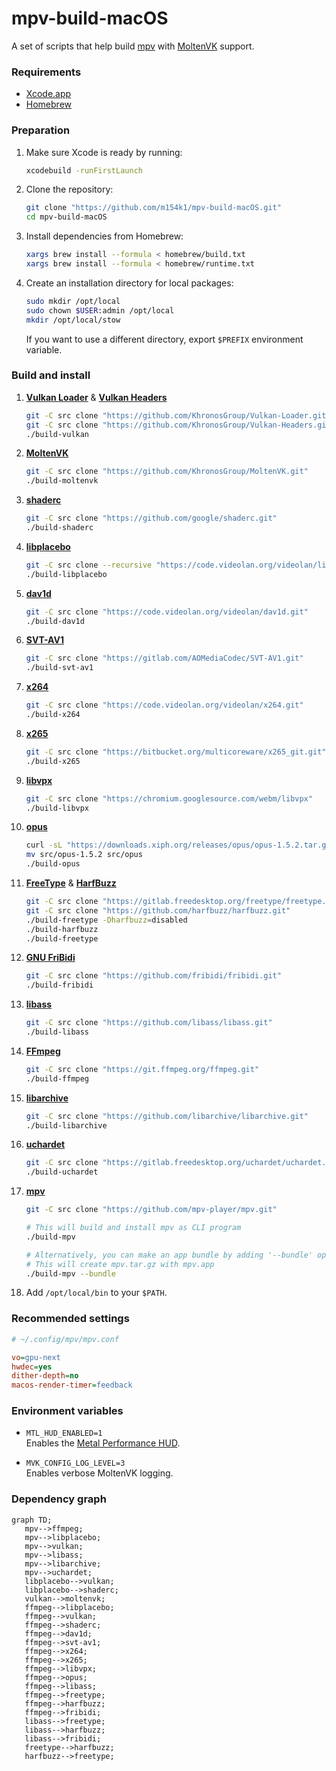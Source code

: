 # mpv-build-macOS
A set of scripts that help build [mpv](https://mpv.io) with [MoltenVK](https://github.com/KhronosGroup/MoltenVK) support.  

### Requirements
- [Xcode.app](https://developer.apple.com/xcode/)
- [Homebrew](https://brew.sh)

### Preparation
1. Make sure Xcode is ready by running:  

   ```sh
   xcodebuild -runFirstLaunch
   ```

2. Clone the repository:  

   ```sh
   git clone "https://github.com/m154k1/mpv-build-macOS.git"
   cd mpv-build-macOS
   ```

3. Install dependencies from Homebrew:  

   ```sh
   xargs brew install --formula < homebrew/build.txt
   xargs brew install --formula < homebrew/runtime.txt
   ```

4. Create an installation directory for local packages:  

   ```sh
   sudo mkdir /opt/local
   sudo chown $USER:admin /opt/local
   mkdir /opt/local/stow
   ```

   If you want to use a different directory, export `$PREFIX` environment variable.

### Build and install
1. [**Vulkan Loader**](https://github.com/KhronosGroup/Vulkan-Loader) & [**Vulkan Headers**](https://github.com/KhronosGroup/Vulkan-Headers)  

   ```sh
   git -C src clone "https://github.com/KhronosGroup/Vulkan-Loader.git"
   git -C src clone "https://github.com/KhronosGroup/Vulkan-Headers.git"
   ./build-vulkan
   ```

2. [**MoltenVK**](https://github.com/KhronosGroup/MoltenVK)  

   ```sh
   git -C src clone "https://github.com/KhronosGroup/MoltenVK.git"
   ./build-moltenvk
   ```

3. [**shaderc**](https://github.com/google/shaderc)  

   ```sh
   git -C src clone "https://github.com/google/shaderc.git"
   ./build-shaderc
   ```

4. [**libplacebo**](https://code.videolan.org/videolan/libplacebo)  

   ```sh
   git -C src clone --recursive "https://code.videolan.org/videolan/libplacebo.git"
   ./build-libplacebo
   ```

5. [**dav1d**](https://code.videolan.org/videolan/dav1d)  

   ```sh
   git -C src clone "https://code.videolan.org/videolan/dav1d.git"
   ./build-dav1d
   ```

6. [**SVT-AV1**](https://gitlab.com/AOMediaCodec/SVT-AV1)  

   ```sh
   git -C src clone "https://gitlab.com/AOMediaCodec/SVT-AV1.git"
   ./build-svt-av1
   ```

7. [**x264**](https://code.videolan.org/videolan/x264)  

   ```sh
   git -C src clone "https://code.videolan.org/videolan/x264.git"
   ./build-x264
   ```

8. [**x265**](https://bitbucket.org/multicoreware/x265_git/src/master/)  

   ```sh
   git -C src clone "https://bitbucket.org/multicoreware/x265_git.git"
   ./build-x265
   ```

9. [**libvpx**](https://chromium.googlesource.com/webm/libvpx)  

   ```sh
   git -C src clone "https://chromium.googlesource.com/webm/libvpx"
   ./build-libvpx
   ```

10. [**opus**](https://chromium.googlesource.com/webm/libvpx)  

    ```sh
    curl -sL "https://downloads.xiph.org/releases/opus/opus-1.5.2.tar.gz" | tar -xvC src -
    mv src/opus-1.5.2 src/opus
    ./build-opus
    ```

11. [**FreeType**](https://gitlab.freedesktop.org/freetype/freetype) & [**HarfBuzz**](https://github.com/harfbuzz/harfbuzz)  

    ```sh
    git -C src clone "https://gitlab.freedesktop.org/freetype/freetype.git"
    git -C src clone "https://github.com/harfbuzz/harfbuzz.git"
    ./build-freetype -Dharfbuzz=disabled
    ./build-harfbuzz
    ./build-freetype
    ```

12. [**GNU FriBidi**](https://github.com/fribidi/fribidi)  

    ```sh
    git -C src clone "https://github.com/fribidi/fribidi.git"
    ./build-fribidi
    ```

13. [**libass**](https://github.com/libass/libass)  

    ```sh
    git -C src clone "https://github.com/libass/libass.git"
    ./build-libass
    ```

14. [**FFmpeg**](https://git.ffmpeg.org/ffmpeg.git)  

    ```sh
    git -C src clone "https://git.ffmpeg.org/ffmpeg.git"
    ./build-ffmpeg
    ```

15. [**libarchive**](https://github.com/libarchive/libarchive)  

    ```sh
    git -C src clone "https://github.com/libarchive/libarchive.git"
    ./build-libarchive
    ```

16. [**uchardet**](https://gitlab.freedesktop.org/uchardet/uchardet)  

    ```sh
    git -C src clone "https://gitlab.freedesktop.org/uchardet/uchardet.git"
    ./build-uchardet
    ```

17. [**mpv**](https://github.com/mpv-player/mpv)  

    ```sh
    git -C src clone "https://github.com/mpv-player/mpv.git"

    # This will build and install mpv as CLI program
    ./build-mpv

    # Alternatively, you can make an app bundle by adding '--bundle' option
    # This will create mpv.tar.gz with mpv.app
    ./build-mpv --bundle
    ```

18. Add `/opt/local/bin` to your `$PATH`.

### Recommended settings

```cfg
# ~/.config/mpv/mpv.conf

vo=gpu-next
hwdec=yes
dither-depth=no
macos-render-timer=feedback
```

### Environment variables

- `MTL_HUD_ENABLED=1`  
  Enables the [Metal Performance HUD](https://developer.apple.com/documentation/xcode/monitoring-your-metal-apps-graphics-performance).  

- `MVK_CONFIG_LOG_LEVEL=3`  
  Enables verbose MoltenVK logging.  

### Dependency graph

```mermaid
graph TD;
   mpv-->ffmpeg;
   mpv-->libplacebo;
   mpv-->vulkan;
   mpv-->libass;
   mpv-->libarchive;
   mpv-->uchardet;
   libplacebo-->vulkan;
   libplacebo-->shaderc;
   vulkan-->moltenvk;
   ffmpeg-->libplacebo;
   ffmpeg-->vulkan;
   ffmpeg-->shaderc;
   ffmpeg-->dav1d;
   ffmpeg-->svt-av1;
   ffmpeg-->x264;
   ffmpeg-->x265;
   ffmpeg-->libvpx;
   ffmpeg-->opus;
   ffmpeg-->libass;
   ffmpeg-->freetype;
   ffmpeg-->harfbuzz;
   ffmpeg-->fribidi;
   libass-->freetype;
   libass-->harfbuzz;
   libass-->fribidi;
   freetype-->harfbuzz;
   harfbuzz-->freetype;
```
